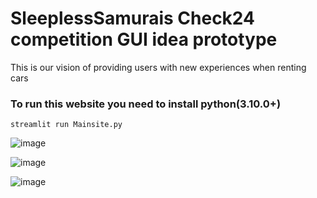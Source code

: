 # SleeplessSamurais Check24 competition GUI idea prototype

This is our vision of providing users with new experiences when renting cars

### To run this website you need to install python(3.10.0+)
```
streamlit run Mainsite.py
```


![image](https://github.com/user-attachments/assets/8e180990-5387-4d26-b541-74213b315185)



![image](https://github.com/user-attachments/assets/f63ce396-5091-4551-afca-8ecdb9537638)


![image](https://github.com/user-attachments/assets/d556789c-6da5-465a-ab55-882b4078c37f)
